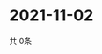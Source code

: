 # 2021-11-02
  共 0条

  <!-- BEGIN -->
  <!-- 最后更新时间Tue Nov 02 2021 03:03:46 GMT+0000 (Coordinated Universal Time) -->
  
  <!-- END -->
  
  
